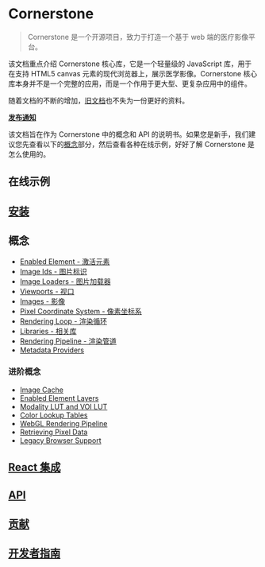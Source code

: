 # Cornerstone

> Cornerstone 是一个开源项目，致力于打造一个基于 web 端的医疗影像平台。

该文档重点介绍 Cornerstone 核心库，它是一个轻量级的 JavaScript 库，用于在支持 HTML5 canvas 元素的现代浏览器上，展示医学影像。Cornerstone 核心库本身并不是一个完整的应用，而是一个作用于更大型、更复杂应用中的组件。

随着文档的不断的增加，[旧文档](https://github.com/cornerstonejs/cornerstone/wiki)也不失为一份更好的资料。

**[发布通知](https://github.com/cornerstonejs/cornerstone/releases)**

该文档旨在作为 Cornerstone 中的概念和 API 的说明书。如果您是新手，我们建议您先查看以下的[概念](##概念)部分，然后查看各种<a target="_blank" :href="$withBase('/example/index.html')">在线示例</a>，好好了解 Cornerstone 是怎么使用的。

<h2>
<a target="_blank" :href="$withBase('/example/index.html')">在线示例</a>
</h2>

## [安装](installation.md)
## 概念
  - [Enabled Element - 激活元素](concepts/enabled-elements.md)
  - [Image Ids - 图片标识](concepts/image-ids.md)
  - [Image Loaders - 图片加载器](concepts/image-loaders.md)
  - [Viewports - 视口](concepts/viewports.md)
  - [Images - 影像](concepts/images.md)
  - [Pixel Coordinate System - 像素坐标系](concepts/pixel-coordinate-system.md)
  - [Rendering Loop - 渲染循环](concepts/rendering-loop.md)
  - [Libraries - 相关库](concepts/libraries.md)
  - [Rendering Pipeline - 渲染管道](concepts/rendering-pipeline.md)
  - [Metadata Providers](concepts/metadata-providers.md)
### 进阶概念
  - [Image Cache](advanced/image-cache.md)
  - [Enabled Element Layers](advanced/enabled-element-layers.md)
  - [Modality LUT and VOI LUT](advanced/modality-lut-and-voi-lut.md)
  - [Color Lookup Tables](advanced/color-lookup-tables.md)
  - [WebGL Rendering Pipeline](advanced/webgl-rendering-pipeline.md)
  - [Retrieving Pixel Data](advanced/retrieving-pixel-data.md)
  - [Legacy Browser Support](advanced/legacy-browser-support.md)

## [React 集成](integration.md)
## [API](api.md)
## [贡献](contributing.md)
## [开发者指南](developer-guide.md)
